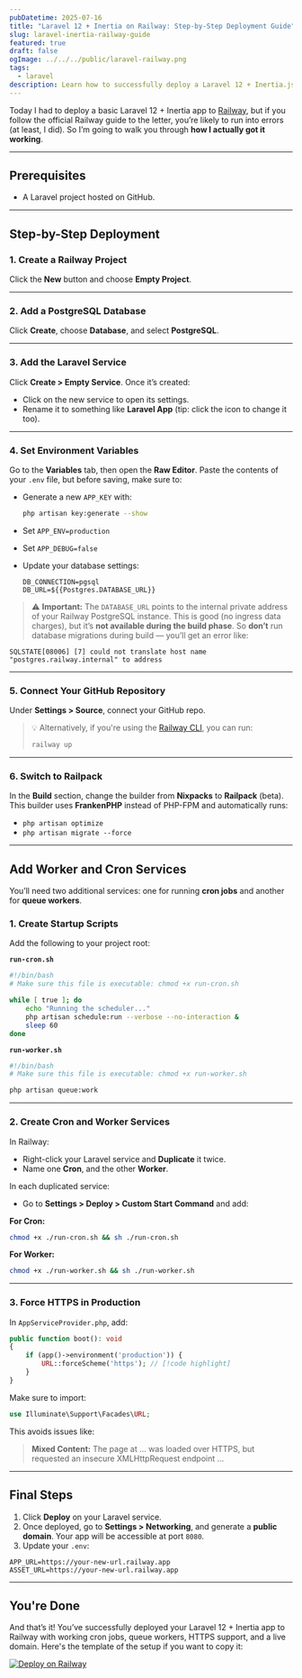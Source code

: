 ```yaml
---
pubDatetime: 2025-07-16
title: "Laravel 12 + Inertia on Railway: Step-by-Step Deployment Guide"
slug: laravel-inertia-railway-guide
featured: true
draft: false
ogImage: ../../../public/laravel-railway.png
tags:
  - laravel
description: Learn how to successfully deploy a Laravel 12 + Inertia.js app to Railway, including PostgreSQL setup, cron jobs, queue workers, and HTTPS. This guide fixes the common issues not covered in the official docs, with working scripts and pro tips.
---
```


Today I had to deploy a basic Laravel 12 + Inertia app to [Railway](https://railway.app/), but if you follow the official Railway guide to the letter, you’re likely to run into errors (at least, I did). So I’m going to walk you through **how I actually got it working**.

---

## Prerequisites

- A Laravel project hosted on GitHub.

---

## Step-by-Step Deployment

### 1. Create a Railway Project

Click the **New** button and choose **Empty Project**.

---

### 2. Add a PostgreSQL Database

Click **Create**, choose **Database**, and select **PostgreSQL**.

---

### 3. Add the Laravel Service

Click **Create > Empty Service**. Once it’s created:

- Click on the new service to open its settings.
- Rename it to something like **Laravel App** (tip: click the icon to change it too).

---

### 4. Set Environment Variables

Go to the **Variables** tab, then open the **Raw Editor**. Paste the contents of your `.env` file, but before saving, make sure to:

- Generate a new `APP_KEY` with:

  ```bash
  php artisan key:generate --show
  ```

- Set `APP_ENV=production`
- Set `APP_DEBUG=false`
- Update your database settings:

  ```dotenv
  DB_CONNECTION=pgsql
  DB_URL=${{Postgres.DATABASE_URL}}
  ```

> ⚠️ **Important:** The `DATABASE_URL` points to the internal private address of your Railway PostgreSQL instance. This is good (no ingress data charges), but it’s **not available during the build phase**. So **don’t** run database migrations during build — you’ll get an error like:

```
SQLSTATE[08006] [7] could not translate host name "postgres.railway.internal" to address
```

---

### 5. Connect Your GitHub Repository

Under **Settings > Source**, connect your GitHub repo.

> 💡 Alternatively, if you're using the [Railway CLI](https://docs.railway.app/develop/cli), you can run:
>
> ```bash
> railway up
> ```

---

### 6. Switch to Railpack

In the **Build** section, change the builder from **Nixpacks** to **Railpack** (beta). This builder uses **FrankenPHP** instead of PHP-FPM and automatically runs:

- `php artisan optimize`
- `php artisan migrate --force`

---

## Add Worker and Cron Services

You’ll need two additional services: one for running **cron jobs** and another for **queue workers**.

### 1. Create Startup Scripts

Add the following to your project root:

**`run-cron.sh`**

```bash
#!/bin/bash
# Make sure this file is executable: chmod +x run-cron.sh

while [ true ]; do
    echo "Running the scheduler..."
    php artisan schedule:run --verbose --no-interaction &
    sleep 60
done
```

**`run-worker.sh`**

```bash
#!/bin/bash
# Make sure this file is executable: chmod +x run-worker.sh

php artisan queue:work
```

---

### 2. Create Cron and Worker Services

In Railway:

- Right-click your Laravel service and **Duplicate** it twice.
- Name one **Cron**, and the other **Worker**.

In each duplicated service:

- Go to **Settings > Deploy > Custom Start Command** and add:

**For Cron:**

```bash
chmod +x ./run-cron.sh && sh ./run-cron.sh
```

**For Worker:**

```bash
chmod +x ./run-worker.sh && sh ./run-worker.sh
```

---

### 3. Force HTTPS in Production

In `AppServiceProvider.php`, add:

```php
public function boot(): void
{
    if (app()->environment('production')) {
        URL::forceScheme('https'); // [!code highlight]
    }
}
```

Make sure to import:

```php
use Illuminate\Support\Facades\URL;
```

This avoids issues like:

> **Mixed Content:** The page at ... was loaded over HTTPS, but requested an insecure XMLHttpRequest endpoint ...

---

## Final Steps

1. Click **Deploy** on your Laravel service.
2. Once deployed, go to **Settings > Networking**, and generate a **public domain**. Your app will be accessible at port `8080`.
3. Update your `.env`:

```dotenv
APP_URL=https://your-new-url.railway.app
ASSET_URL=https://your-new-url.railway.app
```

---

## You're Done

And that’s it! You’ve successfully deployed your Laravel 12 + Inertia app to Railway with working cron jobs, queue workers, HTTPS support, and a live domain. Here's the template of the setup if you want to copy it:

[![Deploy on Railway](https://railway.com/button.svg)](https://railway.com/deploy/aUl2lW?referralCode=oWmpD1)
